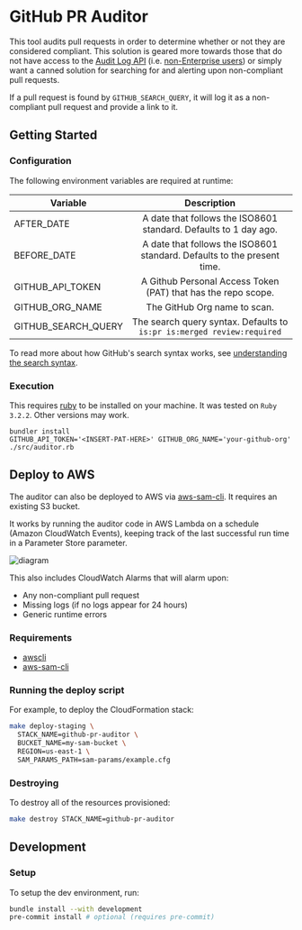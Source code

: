 # GitHub PR Auditor

This tool audits pull requests in order to determine whether or not they are considered compliant. This solution is geared more towards those that do not have access to the [Audit Log API](https://docs.github.com/en/organizations/keeping-your-organization-secure/reviewing-the-audit-log-for-your-organization#using-the-audit-log-api) (i.e. [non-Enterprise users](https://github.com/pricing)) or simply want a canned solution for searching for and alerting upon non-compliant pull requests.

If a pull request is found by `GITHUB_SEARCH_QUERY`, it will log it as a non-compliant pull request and provide a link to it.

## Getting Started

### Configuration

The following environment variables are required at runtime:

| Variable            |                               Description                               |
| ------------------- | :---------------------------------------------------------------------: |
| AFTER_DATE          |    A date that follows the ISO8601 standard. Defaults to 1 day ago.     |
| BEFORE_DATE         | A date that follows the ISO8601 standard. Defaults to the present time. |
| GITHUB_API_TOKEN    |      A Github Personal Access Token (PAT) that has the repo scope.      |
| GITHUB_ORG_NAME     |                      The GitHub Org name to scan.                       |
| GITHUB_SEARCH_QUERY | The search query syntax. Defaults to `is:pr is:merged review:required`  |

To read more about how GitHub's search syntax works, see [understanding the search syntax](https://docs.github.com/en/github/searching-for-information-on-github/getting-started-with-searching-on-github/understanding-the-search-syntax).

### Execution

This requires [ruby](https://www.ruby-lang.org/en/documentation/installation/) to be installed on your machine. It was tested on `Ruby 3.2.2`. Other versions may work.

```shell
bundler install
GITHUB_API_TOKEN='<INSERT-PAT-HERE>' GITHUB_ORG_NAME='your-github-org' ./src/auditor.rb
```

## Deploy to AWS

The auditor can also be deployed to AWS via [aws-sam-cli](https://github.com/aws/aws-sam-cli). It requires an existing S3 bucket.

It works by running the auditor code in AWS Lambda on a schedule (Amazon CloudWatch Events), keeping track of the last successful run time in a Parameter Store parameter.

![diagram](https://user-images.githubusercontent.com/4519234/122277304-bff67500-ceb3-11eb-8bfd-4ef8d3fa7e42.png)

This also includes CloudWatch Alarms that will alarm upon:

- Any non-compliant pull request
- Missing logs (if no logs appear for 24 hours)
- Generic runtime errors

### Requirements

- [awscli](https://docs.aws.amazon.com/cli/latest/userguide/cli-chap-install.html)
- [aws-sam-cli](https://docs.aws.amazon.com/serverless-application-model/latest/developerguide/serverless-sam-cli-install.html)

### Running the deploy script

For example, to deploy the CloudFormation stack:

```sh
make deploy-staging \
  STACK_NAME=github-pr-auditor \
  BUCKET_NAME=my-sam-bucket \
  REGION=us-east-1 \
  SAM_PARAMS_PATH=sam-params/example.cfg
```

### Destroying

To destroy all of the resources provisioned:

```sh
make destroy STACK_NAME=github-pr-auditor
```

## Development

### Setup

To setup the dev environment, run:

```sh
bundle install --with development
pre-commit install # optional (requires pre-commit)
```
